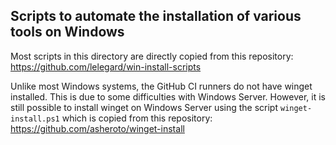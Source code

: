 ## Scripts to automate the installation of various tools on Windows

Most scripts in this directory are directly copied from this repository:
https://github.com/lelegard/win-install-scripts

Unlike most Windows systems, the GitHub CI runners do not have winget installed.
This is due to some difficulties with Windows Server. However, it is still possible
to install winget on Windows Server using the script `winget-install.ps1` which is
copied from this repository: https://github.com/asheroto/winget-install
